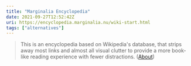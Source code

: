 ```yaml
---
title: "Marginalia Encyclopedia"
date: 2021-09-27T12:52:42Z
uri: https://encyclopedia.marginalia.nu/wiki-start.html
tags: ["alternatives"]
---
```


> This is an encyclopedia based on Wikipedia's database, that strips away most links and almost all visual clutter to provide a more book-like reading experience with fewer distractions. ([About](https://encyclopedia.marginalia.nu/wiki-clean.html))
